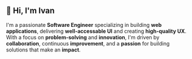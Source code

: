 ## 🌟 Hi, I'm Ivan

I'm a passionate **Software Engineer** specializing in building **web applications**, delivering **well-accessable UI** and creating **high-quality UX**. With a focus on **problem-solving** and **innovation**, I'm driven by **collaboration**, continuous **improvement**, and a **passion** for building solutions that make an **impact**.
